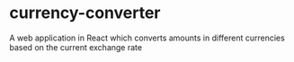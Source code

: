 # currency-converter
A web application in React which converts amounts in different currencies based on the current exchange rate
